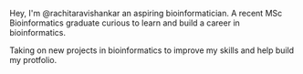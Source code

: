 Hey, I'm @rachitaravishankar an aspiring bioinformatician. A recent MSc Bioinformatics graduate curious to learn and build a career in bioinformatics. 

Taking on new projects in bioinformatics to improve my skills and help build my protfolio. 
 
